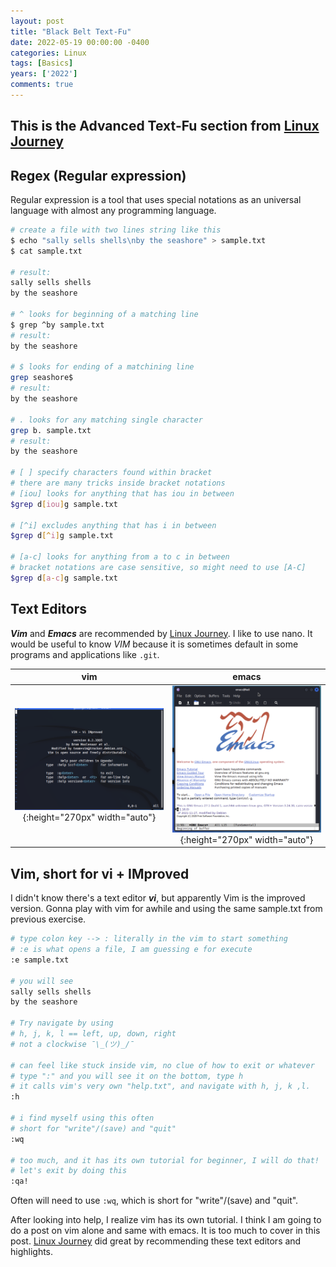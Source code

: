 ```yaml
---
layout: post
title: "Black Belt Text-Fu"
date: 2022-05-19 00:00:00 -0400
categories: Linux
tags: [Basics]
years: ['2022']
comments: true
---
```


## This is the Advanced Text-Fu section from [Linux Journey][Linux Journey]

## Regex (Regular expression)
Regular expression is a tool that uses special notations as an universal language with almost any programming language. 

```bash
# create a file with two lines string like this
$ echo "sally sells shells\nby the seashore" > sample.txt
$ cat sample.txt

# result:
sally sells shells
by the seashore

# ^ looks for beginning of a matching line
$ grep ^by sample.txt
# result:
by the seashore

# $ looks for ending of a matchining line
grep seashore$
# result:
by the seashore

# . looks for any matching single character
grep b. sample.txt
# result:
by the seashore

# [ ] specify characters found within bracket
# there are many tricks inside bracket notations
# [iou] looks for anything that has iou in between
$grep d[iou]g sample.txt

# [^i] excludes anything that has i in between
$grep d[^i]g sample.txt

# [a-c] looks for anything from a to c in between
# bracket notations are case sensitive, so might need to use [A-C]
$grep d[a-c]g sample.txt

```

## Text Editors

***Vim*** and ***Emacs*** are recommended by [Linux Journey][Linux Journey]. I like to use nano. It would be useful to know *VIM* because it is sometimes default in some programs and applications like `.git`.

vim  | emacs
:-------------------------:|:-------------------------:
![vim](/assets/img/blog/vim.png){:height="270px" width="auto"} |  ![emacs](/assets/img/blog//emacs.png){:height="270px" width="auto"}

## Vim, short for vi + IMproved

I didn't know there's a text editor ***vi***, but apparently Vim is the improved version. Gonna play with vim for awhile and using the same sample.txt from previous exercise. 

```bash
# type colon key --> : literally in the vim to start something
# :e is what opens a file, I am guessing e for execute
:e sample.txt

# you will see 
sally sells shells
by the seashore

# Try navigate by using 
# h, j, k, l == left, up, down, right 
# not a clockwise ¯\_(ツ)_/¯ 

# can feel like stuck inside vim, no clue of how to exit or whatever
# type ":" and you will see it on the bottom, type h
# it calls vim's very own "help.txt", and navigate with h, j, k ,l. 
:h

# i find myself using this often
# short for "write"/(save) and "quit"
:wq

# too much, and it has its own tutorial for beginner, I will do that!
# let's exit by doing this
:qa!
```

Often will need to use `:wq`, which is short for "write"/(save) and "quit".

After looking into help, I realize vim has its own tutorial. I think I am going to do a post on vim alone and same with emacs. It is too much to cover in this post. [Linux Journey][Linux Journey] did great by recommending these text editors and highlights.



[Linux Journey]:https://linuxjourney.com